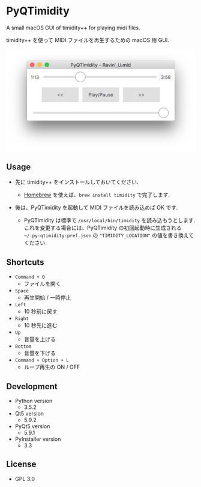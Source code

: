 PyQTimidity
===========

A small macOS GUI of timidity++ for playing midi files.

timidity++ を使って MIDI ファイルを再生するための macOS 用 GUI.

![Screen](./images/screen.png)

Usage
-----

*  先に timidity++ をインストールしておいてください.
    -  [Homebrew](https://brew.sh/index_ja.html) を使えば、`brew install timidity` で完了します.
    
*  後は、PyQTimidity を起動して MIDI ファイルを読み込めば OK です.
    -  PyQTimidity は標準で `/usr/local/bin/timidity` を読み込もうとします. これを変更する場合には、PyQTimidity の初回起動時に生成される `~/.py-qtimidity-pref.json` の `"TIMIDITY_LOCATION"` の値を書き換えてください.
    
Shortcuts
---------

*  `Command + O`
    -  ファイルを開く
*  `Space`
    -  再生開始 / 一時停止
*  `Left`
    -  10 秒前に戻す
*  `Right`
    -  10 秒先に進む
*  `Up`
    -  音量を上げる
*  `Bottom`
    -  音量を下げる
*  `Command + Option + L`
    -  ループ再生の ON / OFF

Development
-----------

*  Python version
    -  3.5.2
*  Qt5 version
    -  5.9.2
*  PyQt5 version
    -  5.9.1
*  PyInstaller version
    -  3.3

License
-------

*  GPL 3.0
